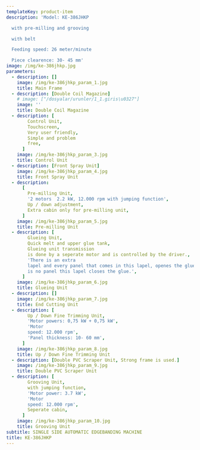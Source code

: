 ```yaml
---
templateKey: product-item
description: 'Model: KE-386JHKP

  with pre-milling and grooving

  with belt

  Feeding speed: 26 meter/minute

  Piece clearence: 30- 45 mm'
image: /img/ke-386jhkp.jpg
parameters:
  - description: []
    image: /img/ke-386jhkp_param_1.jpg
    title: Main Frame
  - description: [Double Coil Magazine]
    # image: ["/dosyalar/urunler/1_1.giris\u0327"]
    image: ''
    title: Double Coil Magazine
  - description: [
        Control Unit,
        Touchscreen,
        Very user friendly,
        Simple and problem
        free,
      ]
    image: /img/ke-386jhkp_param_3.jpg
    title: Control Unit
  - description: [Front Spray Unit]
    image: /img/ke-386jhkp_param_4.jpg
    title: Front Spray Unit
  - description:
      [
        Pre-milling Unit,
        '2 motors  2.2 kW, 12.000 rpm with jumping function',
        Up / down adjustment,
        Extra cabin only for pre-milling unit,
      ]
    image: /img/ke-386jhkp_param_5.jpg
    title: Pre-milling Unit
  - description: [
        Glueing Unit,
        Quick melt and upper glue tank,
        Glueing unit transmission
        is done by a seperate motor and is controlled by the driver.,
        'There is an extra
        lapel and every panel that comes in this lapel, openes the glue. When there
        is no panel this lapel closes the glue.',
      ]
    image: /img/ke-386jhkp_param_6.jpg
    title: Glueing Unit
  - description: []
    image: /img/ke-386jhkp_param_7.jpg
    title: End Cutting Unit
  - description: [
        Up / Down Fine Trimming Unit,
        'Motor powers: 0,75 kW + 0,75 kW',
        'Motor
        speed: 12.000 rpm',
        'Panel thickness: 10- 60 mm',
      ]
    image: /img/ke-386jhkp_param_8.jpg
    title: Up / Down Fine Trimming Unit
  - description: [Double PVC Scraper Unit, Strong frame is used.]
    image: /img/ke-386jhkp_param_9.jpg
    title: Double PVC Scraper Unit
  - description: [
        Grooving Unit,
        with jumping function,
        'Motor power: 3.7 kW',
        'Motor
        speed: 12.000 rpm',
        Seperate cabin,
      ]
    image: /img/ke-386jhkp_param_10.jpg
    title: Grooving Unit
subtitle: SINGLE SIDE AUTOMATIC EDGEBANDING MACHINE
title: KE-386JHKP
---
```

